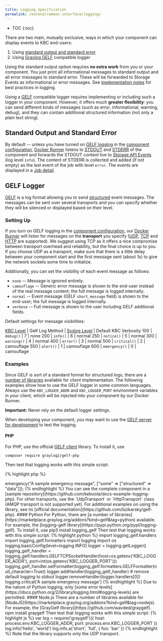```yaml
---
title: Logging Specification
permalink: /extend/common-interface/logging/
---
```


* TOC
{:toc}

There are two main, mutually exclusive, ways in which your component can display events to KBC end-users:

1. Using [standard output and standard error](https://en.wikipedia.org/wiki/Standard_streams)
2. Using [Graylog GELF](http://docs.graylog.org/en/2.0/pages/gelf.html) compatible logger

Using the standard output option requires **no extra work** from you or your component.
You just print all informational messages to standard output and all error messages to standard error.
These will be forwarded to Storage Events as informational or error messages. See
[implementation notes](/extend/component/implementation/) for best practices in logging.

Using a [GELF](http://docs.graylog.org/en/2.0/pages/gelf.html) compatible logger requires implementing or including
such a logger in your component. However, it offers much **greater flexibility**: you can send different
kinds of messages (such as error, informational, warning, debug), and they can contain additional
structured information (not only a plain text string).

## Standard Output and Standard Error
By default -- unless you have turned on [GELF logging](/extend/common-interface/logging/#gelf-logger) in the
[component configuration](https://components.keboola.com/),
[Docker Runner](/extend/docker-runner) listens to [STDOUT](https://en.wikipedia.org/wiki/Standard_streams#Standard_output_.28stdout.29)
and [STDERR](https://en.wikipedia.org/wiki/Standard_streams#Standard_error_.28stderr.29)
of the component and forwards the STDOUT content live to [Storage API Events](http://docs.keboola.apiary.io/#events)
(log level `info`). The content of STDERR is collected and added (if not empty) as the last event of the job with level `error`.
The events are displayed in a [Job detail](https://help.keboola.com/management/jobs/).

## GELF Logger
[GELF](http://docs.graylog.org/en/2.0/pages/gelf.html) is a log format allowing you to
send [structured](http://docs.graylog.org/en/2.0/pages/gelf.html#gelf-format-specification) event messages.
The messages can be sent over several transports and you can specify whether they will be silenced or displayed based on their level.

### Setting Up
If you turn on GELF logging in the [component configuration](https://components.keboola.com/),
our [Docker Runner](/extend/docker-runner/) will listen
for messages on the **transport** you specify ([UDP](https://en.wikipedia.org/wiki/User_Datagram_Protocol),
[TCP](https://en.wikipedia.org/wiki/Transmission_Control_Protocol) and
[HTTP](https://en.wikipedia.org/wiki/Hypertext_Transfer_Protocol) are supported).
We suggest using TCP as it offers a nice compromise between transport overhead and reliability, but the final choice is up to you.
If you choose UDP as a transport, make sure that there is a little delay between your component start
and the first message sent (about 1s) to give the network sockets some time to initialize.

Additionally, you can set the visibility of each event message as follows:

- `none` -- Message is ignored entirely.
- `camouflage` -- Generic error message is shown to the end-user instead of the real message content; the full message is logged internally.
- `normal` -- Event message (GELF `short_message` field) is shown to the end-user; the full message is logged internally.
- `verbose` -- Full message is shown to the user including GELF additional fields.

Default settings for message visibilities:

[KBC Level](https://github.com/php-fig/fig-standards/blob/master/accepted/PSR-3-logger-interface.md#5-psrlogloglevel) | Gelf Log Method | [Syslog Level](https://en.wikipedia.org/wiki/Syslog#Severity_level) | Default KBC Verbosity
100 | `debug()` | 7 | none
200 | `info()`  | 6 | normal
250 | `notice()` | 5 | normal
300 | `warning()` | 4 | normal
400 | `error()` | 3 | normal
500 | `critical()` | 2 | camouflage
550 | `alert()` | 1 | camouflage
600 | `emergency()` | 0 | camouflage

### Examples
Since GELF is sort of a standard format for structured logs, there are a [number of libraries](https://marketplace.graylog.org/addons?kind=gelf)
available for client implementation. The following examples show how to use the GELF logger in some common languages.
Always use the `KBC_LOGGER_ADDR` and `KBC_LOGGER_PORT` environment variables in your client,
which will be injected into your component by our Docker Runner.

**Important:** Never rely on the default logger settings.

When developing your component, you may want to use the [GELF server for development](/extend/common-interface/logging/development/) to
test the logging.

#### PHP
For PHP, use the official [GELF client](https://github.com/bzikarsky/gelf-php) library. To install it, use

    composer require graylog2/gelf-php

Then test that logging works with this simple script:


{% highlight php %}
<?php

require("vendor/autoload.php");

$transport = new Gelf\Transport\TcpTransport(getenv('KBC_LOGGER_ADDR'), getenv('KBC_LOGGER_PORT'));
$logger = new \Gelf\Logger($transport);

$logger->emergency("A sample emergency message", ["some" => ["structured" => "data"]]);
{% endhighlight %}

You can see the complete component in
a [sample repository](https://github.com/keboola/docs-example-logging-php). For other transports, use the
`UdpTransport` or `HttpTransport` class (AMQP transport is not supported yet). For additional examples on using the library,
see its [official documentation](https://github.com/bzikarsky/gelf-php).

#### Python
For Python, there are [a number of libraries](https://marketplace.graylog.org/addons?kind=gelf&tag=python) available. For example, the [logging-gelf library](https://pypi.python.org/pypi/logging-gelf). To install it, use

    pip3 install logging_gelf

Then test that logging works with this simple script:

{% highlight python %}
import logging_gelf.handlers
import logging_gelf.formatters
import logging
import os

logging.basicConfig(level=logging.INFO)
logger = logging.getLogger()
logging_gelf_handler = logging_gelf.handlers.GELFTCPSocketHandler(host=os.getenv('KBC_LOGGER_ADDR'), port=int(os.getenv('KBC_LOGGER_PORT')))
logging_gelf_handler.setFormatter(logging_gelf.formatters.GELFFormatter(null_character=True))
logger.addHandler(logging_gelf_handler)

# remove default logging to stdout
logger.removeHandler(logger.handlers[0])

logging.critical('A sample emergency message')
{% endhighlight %}

Due to the nature of Python logging, only [some error levels](https://docs.python.org/2/library/logging.html#logging-levels) are
permitted.

#### Node.js
There are a number of libraries available for [NodeJS](https://marketplace.graylog.org/addons?kind=gelf&tag=nodejs).
For example, the [GrayGelf library](https://github.com/wavded/graygelf).

    npm install graygelf

Then test that logging works with this simple script:

{% highlight js %}
var log = require('graygelf')({
  host: process.env.KBC_LOGGER_ADDR,
  port: process.env.KBC_LOGGER_PORT
})

log.info('hello', 'world')
log.info.a('short', 'full', { foo: 'bar' })
{% endhighlight %}

Note that the library supports only the UDP transport.
